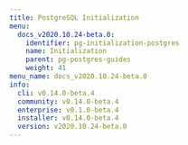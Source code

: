 ```yaml
---
title: PostgreSQL Initialization
menu:
  docs_v2020.10.24-beta.0:
    identifier: pg-initialization-postgres
    name: Initialization
    parent: pg-postgres-guides
    weight: 41
menu_name: docs_v2020.10.24-beta.0
info:
  cli: v0.14.0-beta.4
  community: v0.14.0-beta.4
  enterprise: v0.1.0-beta.4
  installer: v0.14.0-beta.4
  version: v2020.10.24-beta.0
---
```


